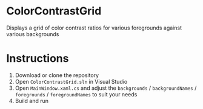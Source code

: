# ColorContrastGrid
Displays a grid of color contrast ratios for various foregrounds against various backgrounds

# Instructions
1. Download or clone the repository
2. Open `ColorContrastGrid.sln` in Visual Studio
3. Open `MainWindow.xaml.cs` and adjust the `backgrounds` / `backgroundNames` / `foregrounds` / `foregroundNames` to suit your needs
4. Build and run
